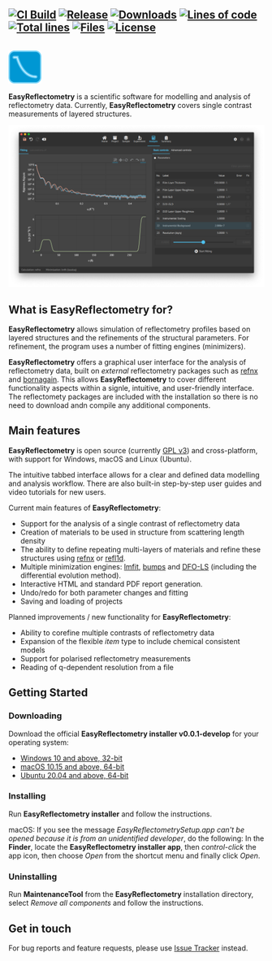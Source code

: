 ## [![CI Build][20]][21] [![Release][30]][31] [![Downloads][70]][71] [![Lines of code][82]][80] [![Total lines][81]][80] [![Files][83]][80] [![License][50]][51]

<img height="80"><img src="./resources/images/er_logo.svg" height="65">

**EasyReflectometry** is a scientific software for modelling and analysis of reflectometry data. Currently, **EasyReflectometry** covers single contrast measurements of layered structures.

![EasyReflectometry Screenshot](./resources/images/er_analysis_dark.png) 

## What is EasyReflectometry for?

**EasyReflectometry** allows simulation of reflectometry profiles based on layered structures and the refinements of the structural parameters. For refinement, the program uses a number of fitting engines (minimizers).

**EasyReflectometry** offers a graphical user interface for the analysis of reflectometry data, built on _external_ reflectometry packages such as [refnx](https://refnx.readthedocs.io/en/latest/) and [bornagain](https://www.bornagainproject.org). 
This allows **EasyReflectometry** to cover different functionality aspects within a signle, intuitive, and user-friendly interface.  
The reflectomety packages are included with the installation so there is no need to download andn compile any additional components. 

## Main features

**EasyReflectometry** is open source (currently [GPL v3](LICENSE.md)) and cross-platform, with support for Windows, macOS and Linux (Ubuntu).

The intuitive tabbed interface allows for a clear and defined data modelling and analysis workflow. 
There are also built-in step-by-step user guides and video tutorials for new users.

Current main features of **EasyReflectometry**:

- Support for the analysis of a single contrast of reflectometry data
- Creation of materials to be used in structure from scattering length density
- The ability to define repeating multi-layers of materials and refine these structures using [refnx](https://refnx.readthedocs.io/en/latest/) or [refl1d](https://refl1d.readthedocs.io/en/latest/). 
- Multiple minimization engines: [lmfit](https://lmfit.github.io/lmfit-py), [bumps](https://github.com/bumps/bumps) and [DFO-LS](https://github.com/numericalalgorithmsgroup/dfols) (including the differential evolution method).
- Interactive HTML and standard PDF report generation.
- Undo/redo for both parameter changes and fitting 
- Saving and loading of projects

Planned improvements / new functionality for **EasyReflectometry**:

- Ability to corefine multiple contrasts of reflectometry data
- Expansion of the flexible _item_ type to include chemical consistent models
- Support for polarised reflectometry measurements
- Reading of q-dependent resolution from a file

## Getting Started

### Downloading

Download the official **EasyReflectometry installer v0.0.1-develop** for your operating system:

- [Windows 10 and above, 32-bit](https://github.com/easyScience/EasyReflectometryApp/releases/download/develop/EasyReflectometry_Windows_x86-32_v0.0.1_develop.zip)
- [macOS 10.15 and above, 64-bit](https://github.com/easyScience/EasyReflectometryApp/releases/download/develop/EasyReflectometry_macOS_x86-64_v0.0.1_develop.zip)
- [Ubuntu 20.04 and above, 64-bit](https://github.com/easyScience/EasyReflectometryApp/releases/download/develop/EasyReflectometry_Linux_x86-64_v0.0.1_develop.zip)

### Installing

Run **EasyReflectometry installer** and follow the instructions.

macOS: If you see the message _EasyReflectometrySetup.app can't be opened because it is from an unidentified developer_, do the following:
In the **Finder**, locate the **EasyReflectometry installer app**, then _control-click_ the app icon, then choose _Open_ from the shortcut menu and finally click _Open_.

### Uninstalling

Run **MaintenanceTool** from the **EasyReflectometry** installation directory, select _Remove all components_ and follow the instructions.

## Get in touch

<!---For general questions or comments, please contact us at [support@EasyReflectometry.org](mailto:support@EasyReflectometry.org).--->

For bug reports and feature requests, please use [Issue Tracker](https://github.com/easyScience/EasyReflectometryApp/issues) instead.

<!---URLs--->
<!---https://naereen.github.io/badges/--->

<!---CI Build Status--->

[20]: https://img.shields.io/github/workflow/status/easyScience/EasyReflectometryApp/build%20macOS,%20Linux,%20Windows/ci
[21]: https://github.com/easyScience/EasyReflectometryApp/actions?query=workflow%3A%22build+macOS%2C+Linux%2C+Windows%22

<!---Release--->

[30]: https://img.shields.io/github/release/easyScience/EasyReflectometryApp.svg?include_prereleases
[31]: https://github.com/easyScience/EasyReflectometryApp/releases

<!---License--->

[50]: https://img.shields.io/github/license/easyScience/EasyReflectometryApp.svg
[51]: https://github.com/easyScience/EasyReflectometryApp/blob/master/LICENSE.md

<!---LicenseScan--->

[60]: https://app.fossa.com/api/projects/git%2Bgithub.com%2FeasyScience%2FEasyReflectometryApp.svg?type=shield
[61]: https://app.fossa.com/projects/git%2Bgithub.com%2FeasyScience%2FEasyReflectometryApp?ref=badge_shield

<!---Downloads--->

[70]: https://img.shields.io/github/downloads/easyScience/EasyReflectometryApp/total.svg
[71]: https://github.com/easyScience/EasyReflectometryApp/releases

<!---Code statistics--->

[80]: https://github.com/easyScience/EasyReflectometryApp
[81]: https://tokei.rs/b1/github/easyScience/EasyReflectometryApp
[82]: https://tokei.rs/b1/github/easyScience/EasyReflectometryApp?category=code
[83]: https://tokei.rs/b1/github/easyScience/EasyReflectometryApp?category=files

<!---W3C validation--->

[90]: https://img.shields.io/w3c-validation/default?targetUrl=https://easyscience.github.io/EasyReflectometryApp
[91]: https://easyscience.github.io/EasyReflectometryApp
